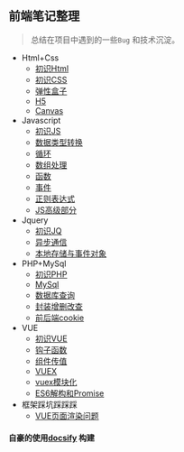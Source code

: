 ## 前端笔记整理

> 总结在项目中遇到的一些`Bug` 和技术沉淀。

- Html+Css
  - [初识Html](/html)
  - [初识CSS](/css)
  - [弹性盒子](/弹性盒子)
  - [H5](h5)
  - [Canvas](Canvas)
- Javascript
  - [初识JS](/js)
  - [数据类型转换](/string)
  - [循环](xunhuan)
  - [数组处理](shuzu)
  - [函数](hanshu)
  - [事件](shijian)
  - [正则表达式](zz)
  - [JS高级部分](JS高级)
- Jquery
  - [初识JQ](/jq)
  - [异步通信](ajax)
  - [本地存储与事件对象](本地存储)
- PHP+MySql
  - [初识PHP](/php)
  - [MySql](sql)
  - [数据库查询](sql2)
  - [封装增删改查](xixi)
  - [前后端cookie](cookie)
- VUE
  - [初识VUE](/vue)
  - [钩子函数](钩子函数)
  - [组件传值](组件)
  - [VUEX](vuex)
  - [vuex模块化](vuex模块化)
  - [ES6解构和Promise](ES6)
- 框架踩坑踩踩踩
  - [VUE页面渲染问题](VUE页面渲染问题)

#### 自豪的使用[docsify](https://github.com/QingWei-Li/docsify) 构建

